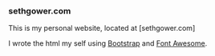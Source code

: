 ### sethgower.com
This is my personal website, located at [sethgower.com]

I wrote the html my self using [Bootstrap](http://getbootstrap.com/) and [Font
Awesome](http://fontawesome.io/).

